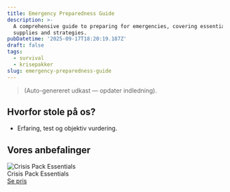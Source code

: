 ```yaml
---
title: Emergency Preparedness Guide
description: >-
  A comprehensive guide to preparing for emergencies, covering essential
  supplies and strategies.
pubDatetime: '2025-09-17T18:20:19.187Z'
draft: false
tags:
  - survival
  - krisepakker
slug: emergency-preparedness-guide
---
```

> (Auto-genereret udkast — opdater indledning).

## Hvorfor stole på os?
- Erfaring, test og objektiv vurdering.

## Vores anbefalinger


<!-- Auto: Affiliate-kort fra Products/SKUs -->

<div class="aff-card"><img src="abstract_15.png (https://v5.airtableusercontent.com/v3/u/45/45/1758146400000/dlZEtIUNBfPJW5CynZvKEg/PMfqmn-iLtsDOdmJ8pGIge02w0FiiJ8OE7MXdy7gWKwo-QgDd2HxLU68FDq7lplGx_rgC1bCO-LRhpw7NkoveUK91fBZasj96hRqpd7DsNCLmO76obrsX4e2TRyYlZ78imqK_vgZ_GN38P2bN-d2gQMBQfKZ3z1GXuQuWspcPQk/gGVmh2bFCwzsxY_ZGZ2VKCBiGjQ9fl-D705dm7w5gu8)" alt="Crisis Pack Essentials" class="aff-card__img" /><div class="aff-card__meta"><div class="aff-card__title">Crisis Pack Essentials</div><a class="aff-btn" href="https://affiliate.homeessentialsee62.com/deal789?utm_source=klartilalt&utm_medium=affiliate&subid=emergency-preparedness-guide-2025-09-17" rel="sponsored nofollow noopener" target="_blank">Se pris</a></div></div>

